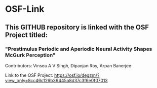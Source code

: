 # OSF-Link

## This GITHUB repository is linked with the OSF Project titled: 
### "Prestimulus Periodic and Aperiodic Neural Activity Shapes McGurk Perception"
Contributors: Vinsea A V Singh, Dipanjan Roy, Arpan Banerjee

Link to the OSF Project: https://osf.io/degzm/?view_only=8cc46c126b36445a8d37c3f6e0f07013
